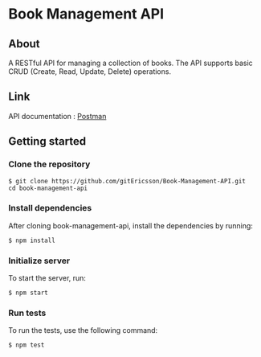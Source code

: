 # Book Management API

## About

A RESTful API for managing a collection of books. The API supports basic CRUD (Create, Read, Update, Delete) operations.

## Link

API documentation : [Postman](https://documenter.getpostman.com/view/29447789/2sA3XLEPmn)

## Getting started

### Clone the repository

```
$ git clone https://github.com/gitEricsson/Book-Management-API.git
cd book-management-api
```

### Install dependencies

After cloning book-management-api, install the dependencies by running:

```
$ npm install
```

### Initialize server

To start the server, run:

```
$ npm start
```

### Run tests

To run the tests, use the following command:

```
$ npm test
```
